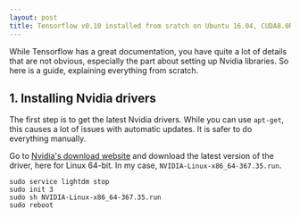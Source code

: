 ```yaml
---
layout: post
title: Tensorflow v0.10 installed from sratch on Ubuntu 16.04, CUDA8.0RC+Patch, cuDNN5.1 with a 1080GTX
---
```


While Tensorflow has a great documentation, you have quite a lot of details that are not obvious, especially the part about setting up Nvidia libraries. So here is a guide, explaining everything from scratch.

## 1. Installing Nvidia drivers

The first step is to get the latest Nvidia drivers. While you can use `apt-get`, this causes a lot of issues with automatic updates. It is safer to do everything manually.

Go to [Nvidia's download website](http://www.nvidia.fr/Download/index.aspx) and download the latest version of the driver, here for Linux 64-bit. In my case, `NVIDIA-Linux-x86_64-367.35.run`.

```
sudo service lightdm stop
sudo init 3
sudo sh NVIDIA-Linux-x86_64-367.35.run
sudo reboot
```
